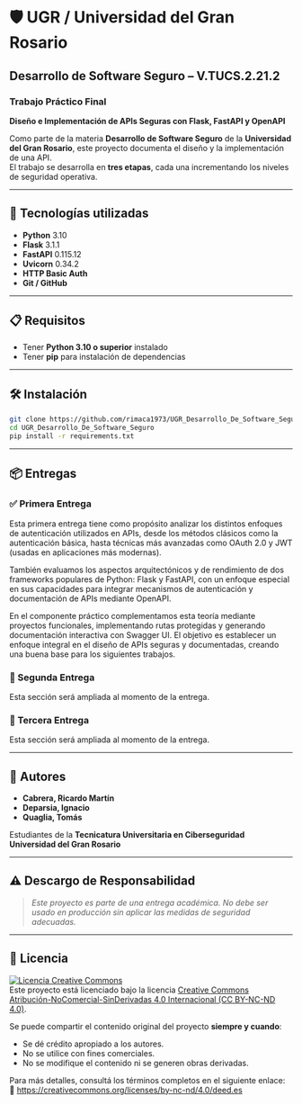 # 🛡️ UGR / Universidad del Gran Rosario  
## Desarrollo de Software Seguro – V.TUCS.2.21.2  
### Trabajo Práctico Final  
**Diseño e Implementación de APIs Seguras con Flask, FastAPI y OpenAPI**

Como parte de la materia **Desarrollo de Software Seguro** de la **Universidad del Gran Rosario**, este proyecto documenta el diseño y la implementación de una API.  
El trabajo se desarrolla en **tres etapas**, cada una incrementando los niveles de seguridad operativa.

---

## 🚀 Tecnologías utilizadas

- **Python** 3.10  
- **Flask** 3.1.1  
- **FastAPI** 0.115.12  
- **Uvicorn** 0.34.2  
- **HTTP Basic Auth**  
- **Git / GitHub**

---

## 📋 Requisitos

- Tener **Python 3.10 o superior** instalado  
- Tener **pip** para instalación de dependencias  

---

## 🛠️ Instalación

```bash
git clone https://github.com/rimaca1973/UGR_Desarrollo_De_Software_Seguro.git
cd UGR_Desarrollo_De_Software_Seguro
pip install -r requirements.txt
```

---

## 📦 Entregas

### ✅ Primera Entrega  

Esta primera entrega tiene como propósito analizar los distintos enfoques de autenticación utilizados en APIs, desde los métodos clásicos como la autenticación básica, hasta técnicas más avanzadas como OAuth 2.0 y JWT (usadas en aplicaciones más modernas).  

También evaluamos los aspectos arquitectónicos y de rendimiento de dos frameworks populares de Python: Flask y FastAPI, con un enfoque especial en sus capacidades para integrar mecanismos de autenticación y documentación de APIs mediante OpenAPI.  

En el componente práctico complementamos esta teoría mediante proyectos funcionales, implementando rutas protegidas y generando documentación interactiva con Swagger UI. El objetivo es establecer un enfoque integral en el diseño de APIs seguras y documentadas, creando una buena base para los siguientes trabajos.

### 🔐 Segunda Entrega  

Esta sección será ampliada al momento de la entrega.

### 🧱 Tercera Entrega  

Esta sección será ampliada al momento de la entrega.

---

## 👤 Autores

- **Cabrera, Ricardo Martín**  
- **Deparsia, Ignacio**  
- **Quaglia, Tomás**  

Estudiantes de la **Tecnicatura Universitaria en Ciberseguridad**  
**Universidad del Gran Rosario**

---

## ⚠️ Descargo de Responsabilidad

> *Este proyecto es parte de una entrega académica. No debe ser usado en producción sin aplicar las medidas de seguridad adecuadas.*

---

## 📝 Licencia

[![Licencia Creative Commons](https://licensebuttons.net/l/by-nc-nd/4.0/88x31.png)](https://creativecommons.org/licenses/by-nc-nd/4.0/deed.es)  
Este proyecto está licenciado bajo la licencia [Creative Commons Atribución-NoComercial-SinDerivadas 4.0 Internacional (CC BY-NC-ND 4.0)](https://creativecommons.org/licenses/by-nc-nd/4.0/deed.es).

Se puede compartir el contenido original del proyecto **siempre y cuando**:

- Se dé crédito apropiado a los autores.  
- No se utilice con fines comerciales.  
- No se modifique el contenido ni se generen obras derivadas.

Para más detalles, consultá los términos completos en el siguiente enlace:  
🔗 https://creativecommons.org/licenses/by-nc-nd/4.0/deed.es